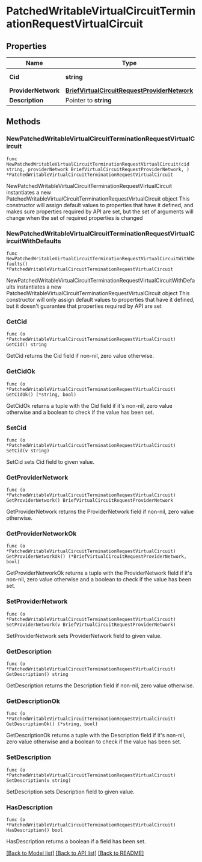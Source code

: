 # PatchedWritableVirtualCircuitTerminationRequestVirtualCircuit

## Properties

Name | Type | Description | Notes
------------ | ------------- | ------------- | -------------
**Cid** | **string** | Unique circuit ID | 
**ProviderNetwork** | [**BriefVirtualCircuitRequestProviderNetwork**](BriefVirtualCircuitRequestProviderNetwork.md) |  | 
**Description** | Pointer to **string** |  | [optional] 

## Methods

### NewPatchedWritableVirtualCircuitTerminationRequestVirtualCircuit

`func NewPatchedWritableVirtualCircuitTerminationRequestVirtualCircuit(cid string, providerNetwork BriefVirtualCircuitRequestProviderNetwork, ) *PatchedWritableVirtualCircuitTerminationRequestVirtualCircuit`

NewPatchedWritableVirtualCircuitTerminationRequestVirtualCircuit instantiates a new PatchedWritableVirtualCircuitTerminationRequestVirtualCircuit object
This constructor will assign default values to properties that have it defined,
and makes sure properties required by API are set, but the set of arguments
will change when the set of required properties is changed

### NewPatchedWritableVirtualCircuitTerminationRequestVirtualCircuitWithDefaults

`func NewPatchedWritableVirtualCircuitTerminationRequestVirtualCircuitWithDefaults() *PatchedWritableVirtualCircuitTerminationRequestVirtualCircuit`

NewPatchedWritableVirtualCircuitTerminationRequestVirtualCircuitWithDefaults instantiates a new PatchedWritableVirtualCircuitTerminationRequestVirtualCircuit object
This constructor will only assign default values to properties that have it defined,
but it doesn't guarantee that properties required by API are set

### GetCid

`func (o *PatchedWritableVirtualCircuitTerminationRequestVirtualCircuit) GetCid() string`

GetCid returns the Cid field if non-nil, zero value otherwise.

### GetCidOk

`func (o *PatchedWritableVirtualCircuitTerminationRequestVirtualCircuit) GetCidOk() (*string, bool)`

GetCidOk returns a tuple with the Cid field if it's non-nil, zero value otherwise
and a boolean to check if the value has been set.

### SetCid

`func (o *PatchedWritableVirtualCircuitTerminationRequestVirtualCircuit) SetCid(v string)`

SetCid sets Cid field to given value.


### GetProviderNetwork

`func (o *PatchedWritableVirtualCircuitTerminationRequestVirtualCircuit) GetProviderNetwork() BriefVirtualCircuitRequestProviderNetwork`

GetProviderNetwork returns the ProviderNetwork field if non-nil, zero value otherwise.

### GetProviderNetworkOk

`func (o *PatchedWritableVirtualCircuitTerminationRequestVirtualCircuit) GetProviderNetworkOk() (*BriefVirtualCircuitRequestProviderNetwork, bool)`

GetProviderNetworkOk returns a tuple with the ProviderNetwork field if it's non-nil, zero value otherwise
and a boolean to check if the value has been set.

### SetProviderNetwork

`func (o *PatchedWritableVirtualCircuitTerminationRequestVirtualCircuit) SetProviderNetwork(v BriefVirtualCircuitRequestProviderNetwork)`

SetProviderNetwork sets ProviderNetwork field to given value.


### GetDescription

`func (o *PatchedWritableVirtualCircuitTerminationRequestVirtualCircuit) GetDescription() string`

GetDescription returns the Description field if non-nil, zero value otherwise.

### GetDescriptionOk

`func (o *PatchedWritableVirtualCircuitTerminationRequestVirtualCircuit) GetDescriptionOk() (*string, bool)`

GetDescriptionOk returns a tuple with the Description field if it's non-nil, zero value otherwise
and a boolean to check if the value has been set.

### SetDescription

`func (o *PatchedWritableVirtualCircuitTerminationRequestVirtualCircuit) SetDescription(v string)`

SetDescription sets Description field to given value.

### HasDescription

`func (o *PatchedWritableVirtualCircuitTerminationRequestVirtualCircuit) HasDescription() bool`

HasDescription returns a boolean if a field has been set.


[[Back to Model list]](../README.md#documentation-for-models) [[Back to API list]](../README.md#documentation-for-api-endpoints) [[Back to README]](../README.md)


